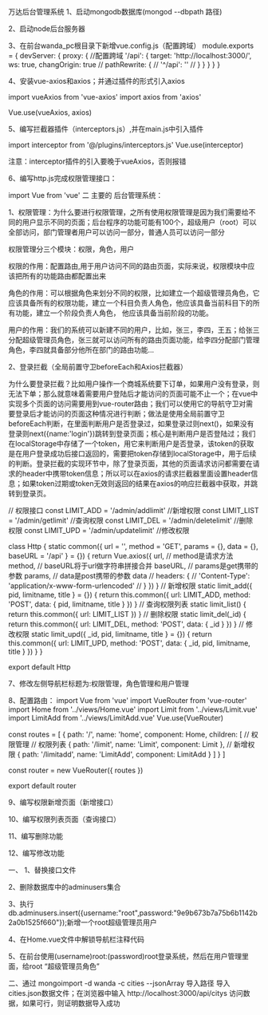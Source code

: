 万达后台管理系统
1、启动mongodb数据库(mongod --dbpath 路径)

2、启动node后台服务器

3、在前台wanda_pc根目录下新增vue.config.js（配置跨域）
module.exports = {
  devServer: {
    proxy: {
      //配置跨域
      '/api': {
        target: 'http://localhost:3000/',
        ws: true,
        changOrigin: true
        // pathRewrite: {
        //   '^/api': ''
        // }
      }
    }
  }
}

4、安装vue-axios和axios；并通过插件的形式引入axios

import vueAxios from 'vue-axios'
import axios from 'axios'

Vue.use(vueAxios, axios)

5、编写拦截器插件（interceptors.js）,并在main.js中引入插件

import interceptor from '@/plugins/interceptors.js'
Vue.use(interceptor)

注意：interceptor插件的引入要晚于vueAxios，否则报错

6、编写http.js完成权限管理接口：

import Vue from 'vue'
二 主要的
后台管理系统：

1、权限管理：为什么要进行权限管理，之所有使用权限管理是因为我们需要给不同的用户显示不同的页面；后台程序的功能可能有100个，超级用户（root）可以全部访问，部门管理者用户可以访问一部分，普通人员可以访问一部分

权限管理分三个模块：权限，角色，用户

权限的作用：配置路由,用于用户访问不同的路由页面，实际来说，权限模块中应该把所有的功能路由都配置出来

角色的作用：可以根据角色来划分不同的权限，比如建立一个超级管理员角色，它应该具备所有的权限功能，建立一个科目负责人角色，他应该具备当前科目下的所有功能，建立一个阶段负责人角色， 他应该具备当前阶段的功能。

用户的作用：我们的系统可以新建不同的用户，比如，张三，李四，王五；给张三分配超级管理员角色，张三就可以访问所有的路由页面功能，给李四分配部门管理角色，李四就具备部分他所在部门的路由功能...


2、登录拦截（全局前置守卫beforeEach和Axios拦截器）

为什么要登录拦截？比如用户操作一个商城系统要下订单，如果用户没有登录，则无法下单；那么就意味着需要用户登陆后才能访问的页面可能不止一个；在vue中实现多个页面的访问需要用到vue-router路由；我们可以使用它的导航守卫对需要登录后才能访问的页面这种情况进行判断；做法是使用全局前置守卫beforeEach判断，在里面判断用户是否登录过，如果登录过则next()，如果没有登录则next({name:'login'})跳转到登录页面；核心是判断用户是否登陆过；我们在localStorage中存储了一个token，用它来判断用户是否登录，该token的获取是在用户登录成功后接口返回的，需要把token存储到localStorage中，用于后续的判断。登录拦截的实现环节中，除了登录页面，其他的页面请求访问都需要在请求的header中携带token信息；所以可以在axios的请求拦截器里面设置header信息；如果token过期或token无效则返回的结果在axios的响应拦截器中获取，并跳转到登录页。



// 权限接口
const LIMIT_ADD = '/admin/addlimit' //新增权限
const LIMIT_LIST = '/admin/getlimit' //查询权限
const LIMIT_DEL = '/admin/deletelimit' //删除权限
const LIMIT_UPD = '/admin/updatelimit' //修改权限

class Http {
  static common({
    url = '',
    method = 'GET',
    params = {},
    data = {},
    baseURL = '/api'
  } = {}) {
    return Vue.axios({
      url,
      //   method是请求方法
      method,
      //   baseURL将于url做字符串拼接合并
      baseURL,
      //   params是get携带的参数
      params,
      //   data是post携带的参数
      data
      //   headers: {
      //     'Content-Type': 'application/x-www-form-urlencoded'
      //   }
    })
  }
  // 新增权限
  static limit_add({ pid, limitname, title } = {}) {
    return this.common({
      url: LIMIT_ADD,
      method: 'POST',
      data: { pid, limitname, title }
    })
  }
  // 查询权限列表
  static limit_list() {
    return this.common({
      url: LIMIT_LIST
    })
  }
  // 删除权限
  static limit_del(_id) {
    return this.common({
      url: LIMIT_DEL,
      method: 'POST',
      data: { _id }
    })
  }
  // 修改权限
  static limit_upd({ _id, pid, limitname, title } = {}) {
    return this.common({
      url: LIMIT_UPD,
      method: 'POST',
      data: { _id, pid, limitname, title }
    })
  }
}

export default Http


7、修改左侧导航栏标题为:权限管理，角色管理和用户管理

8、配置路由：
import Vue from 'vue'
import VueRouter from 'vue-router'
import Home from '../views/Home.vue'
import Limit from '../views/Limit.vue'
import LimitAdd from '../views/LimitAdd.vue'
Vue.use(VueRouter)

const routes = [
  {
    path: '/',
    name: 'home',
    component: Home,
    children: [
      // 权限管理
      // 权限列表
      {
        path: '/limit',
        name: 'Limit',
        component: Limit
      },
      // 新增权限
      {
        path: '/limitadd',
        name: 'LimitAdd',
        component: LimitAdd
      }
    ]
  }
]

const router = new VueRouter({
  routes
})

export default router


9、编写权限新增页面（新增接口）

10、编写权限列表页面（查询接口）

11、编写删除功能

12、编写修改功能




一、
1、替换接口文件

2、删除数据库中的adminusers集合

3、执行db.adminusers.insert({username:"root",password:"9e9b673b7a75b6b1142b2a0b1525f660"});新增一个root超级管理员用户

4、在Home.vue文件中解锁导航栏注释代码

5、在前台使用(username)root:(password)root登录系统，然后在用户管理里面，给root “超级管理员角色”

二、通过 mongoimport -d wanda -c cities --jsonArray 导入路径   导入cities.json数据文件；在浏览器中输入 http://localhost:3000/api/citys 访问数据，如果可行，则证明数据导入成功
